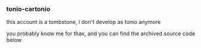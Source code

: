 ### tonio-cartonio
this account is a tombstone, i don't develop as tonio anymore

you probably know me for thax, and you can find the archived source code below
